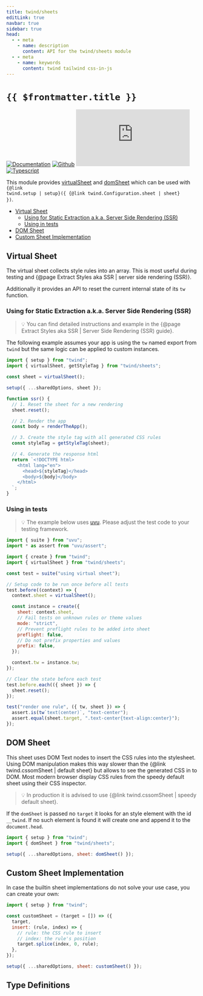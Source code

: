 ```yaml
---
title: twind/sheets
editLink: true
navbar: true
sidebar: true
head:
  - - meta
    - name: description
      content: API for the twind/sheets module
  - - meta
    - name: keywords
      content: twind tailwind css-in-js
---
```


# `{{ $frontmatter.title }}`

[![Documentation](https://flat.badgen.net/badge/icon/Documentation?icon=awesome&label)](https://twind.dev/docs/modules/twind_sheets.html)
[![Github](https://flat.badgen.net/badge/icon/tw-in-js%2Ftwind%2Fsrc%2Fsheets?icon=github&label)](https://github.com/tw-in-js/twind/tree/main/src/sheets)
[![Module Size](https://flat.badgen.net/badgesize/brotli/https:/unpkg.com/twind/sheets/sheets.js?icon=jsdelivr&label&color=blue&cache=10800)](https://unpkg.com/twind/sheets/sheets.js "brotli module size")
[![Typescript](https://flat.badgen.net/badge/icon/included?icon=typescript&label)](https://unpkg.com/browse/twind/sheets/sheets.d.ts)

This module provides [virtualSheet](#virtual-sheet) and [domSheet](#dom-sheet) which can be used with <code>{@link twind.setup | setup}({ {@link twind.Configuration.sheet | sheet} })</code>.

<!-- START doctoc generated TOC please keep comment here to allow auto update -->
<!-- DON'T EDIT THIS SECTION, INSTEAD RE-RUN doctoc TO UPDATE -->

- [Virtual Sheet](#virtual-sheet)
  - [Using for Static Extraction a.k.a. Server Side Rendering (SSR)](#using-for-static-extraction-aka-server-side-rendering-ssr)
  - [Using in tests](#using-in-tests)
- [DOM Sheet](#dom-sheet)
- [Custom Sheet Implementation](#custom-sheet-implementation)

<!-- END doctoc generated TOC please keep comment here to allow auto update -->

## Virtual Sheet

The virtual sheet collects style rules into an array. This is most useful during testing and {@page Extract Styles aka SSR | server side rendering (SSR)}.

Additionally it provides an API to reset the current internal state of its `tw` function.

### Using for Static Extraction a.k.a. Server Side Rendering (SSR)

> 💡 You can find detailed instructions and example in the {@page Extract Styles aka SSR | Server Side Rendering (SSR) guide}.

The following example assumes your app is using the `tw` named export from `twind`
but the same logic can be applied to custom instances.

```js
import { setup } from "twind";
import { virtualSheet, getStyleTag } from "twind/sheets";

const sheet = virtualSheet();

setup({ ...sharedOptions, sheet });

function ssr() {
  // 1. Reset the sheet for a new rendering
  sheet.reset();

  // 2. Render the app
  const body = renderTheApp();

  // 3. Create the style tag with all generated CSS rules
  const styleTag = getStyleTag(sheet);

  // 4. Generate the response html
  return `<!DOCTYPE html>
    <html lang="en">
      <head>${styleTag}</head>
      <body>${body}</body>
    </html>
  `;
}
```

### Using in tests

> 💡 The example below uses [uvu](https://github.com/lukeed/uvu). Please adjust the test code to your testing framework.

```js
import { suite } from "uvu";
import * as assert from "uvu/assert";

import { create } from "twind";
import { virtualSheet } from "twind/sheets";

const test = suite("using virtual sheet");

// Setup code to be run once before all tests
test.before((context) => {
  context.sheet = virtualSheet();

  const instance = create({
    sheet: context.sheet,
    // Fail tests on unknown rules or theme values
    mode: "strict",
    // Prevent preflight rules to be added into sheet
    preflight: false,
    // Do not prefix properties and values
    prefix: false,
  });

  context.tw = instance.tw;
});

// Clear the state before each test
test.before.each(({ sheet }) => {
  sheet.reset();
});

test("render one rule", ({ tw, sheet }) => {
  assert.is(tw`text(center)`, "text-center");
  assert.equal(sheet.target, ".text-center{text-align:center}");
});
```

## DOM Sheet

This sheet uses DOM Text nodes to insert the CSS rules into the stylesheet. Using DOM manipulation makes this way slower than the {@link twind.cssomSheet | default sheet} but allows to see the generated CSS in to DOM. Most modern browser display CSS rules from the speedy default sheet using their CSS inspector.

> 💡 In production it is advised to use {@link twind.cssomSheet | speedy default sheet}.

If the `domSheet` is passed no `target` it looks for an style element with the id `__twind`. If no such element is found it will create one and append it to the `document.head`.

```js
import { setup } from "twind";
import { domSheet } from "twind/sheets";

setup({ ...sharedOptions, sheet: domSheet() });
```

## Custom Sheet Implementation

In case the builtin sheet implementations do not solve your use case, you can create your own:

```js
import { setup } from "twind";

const customSheet = (target = []) => ({
  target,
  insert: (rule, index) => {
    // rule: the CSS rule to insert
    // index: the rule's position
    target.splice(index, 0, rule);
  },
});

setup({ ...sharedOptions, sheet: customSheet() });
```

## Type Definitions

<Typedoc module="twind_sheets" />
